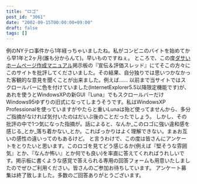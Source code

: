 ```yaml
---
title: "ロゴ"
post_id: "3061"
date: "2002-09-15T00:00:00+09:00"
draft: false
tags: []
---
```



例のNYテロ事件から1年経っちゃいましたね。私がコンビニのバイトを始めてから早1年と2ヶ月(誰も分からんて)。早いものですねぇ。 ところで、この度[ダサいホームページ作成マニュアル](http://smartworks.jp/dasa/)掲示板の『宣伝＆評価スレッド』にてそこの方々にこのサイトを批評してくださいました。その結果、自分独りでは思いつかなかった客観的な意見を聞くことが出来ました。例えば……  以前まで当サイトではスクロールバーに色を付けていました(InternetExplorer5.5以降限定機能です)が、あれを使うとWindowsXPの新GUI『Luna』でもスクロールバーだけWindows95ゆずりの旧式になってしまうそうです。私はWindowsXP Professionalを使っていますがやたらと重いLunaは殆ど使ってませんから、多分ご指摘がなければ気付いたのはだいぶ後のことだったでしょう。 しかし、その批評の中で1つ気になった指摘が。話によると、なんか_このロゴに強い違和感を感じる_とか_落ち着かない_とか。こればっかりはよく理解できない。まぁお互いの感性の違いってのもあるけど。 と言うわけで、この度は皆さんにアンケートをとりたいと思います。このロゴを見てどう感じるか(例えば『堅そうな雰囲気』とか、『なんか怖い』とか何でも良い)を率直に答えてくれればうれしいです。掲示板に書くような感覚で答えられる専用の回答フォームも用意いたしましたのでぜひご利用ください。皆さんのご参加お待ちしています。 アンケート募集は終了致しました。多数のご回答ありがとうございます。
